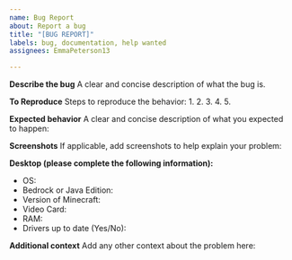 ```yaml
---
name: Bug Report
about: Report a bug
title: "[BUG REPORT]"
labels: bug, documentation, help wanted
assignees: EmmaPeterson13

---
```


**Describe the bug**
A clear and concise description of what the bug is.

**To Reproduce**
Steps to reproduce the behavior:
1. 
2. 
3. 
4.
5.

**Expected behavior**
A clear and concise description of what you expected to happen:

**Screenshots**
If applicable, add screenshots to help explain your problem:

**Desktop (please complete the following information):**
 - OS:
 - Bedrock or Java Edition:
 - Version of Minecraft:
 - Video Card:
 - RAM:
 - Drivers up to date (Yes/No):

**Additional context**
Add any other context about the problem here:
